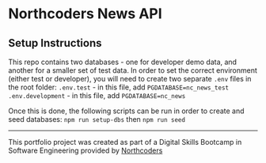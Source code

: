 # Northcoders News API

## Setup Instructions

This repo contains two databases - one for developer demo data, and another for a smaller set of test data. In order to set the correct environment (either test or developer), you will need to create two separate `.env` files in the root folder:
`.env.test` - in this file, add `PGDATABASE=nc_news_test`
`.env.development` - in this file, add `PGDATABASE=nc_news`

Once this is done, the following scripts can be run in order to create and seed databases:
`npm run setup-dbs`
then
`npm run seed`

---

This portfolio project was created as part of a Digital Skills Bootcamp in Software Engineering provided by [Northcoders](https://northcoders.com/)
